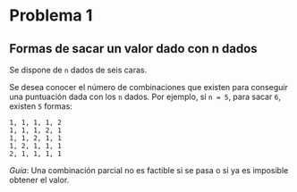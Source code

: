 # Problema 1

## Formas de sacar un valor dado con n dados

Se dispone de `n` dados de seis caras. 

Se desea conocer el número de combinaciones que existen para conseguir una puntuación dada con los `n` dados. Por ejemplo, si `n = 5`, para sacar `6`, existen `5` formas:

```
1, 1, 1, 1, 2
1, 1, 1, 2, 1
1, 1, 2, 1, 1
1, 2, 1, 1, 1
2, 1, 1, 1, 1
```

*Guía*: Una combinación parcial no es factible si se pasa o si ya es imposible obtener el valor.
